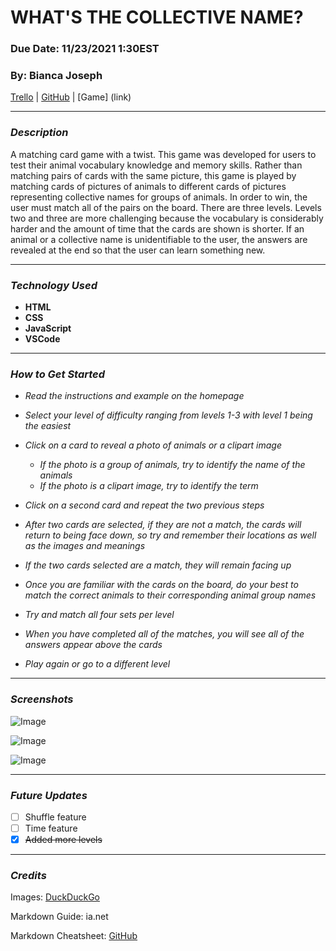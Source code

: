 # **WHAT'S THE COLLECTIVE NAME?**

### **Due Date: 11/23/2021 1:30EST**

### **By: Bianca Joseph**

[Trello](https://trello.com/b/1p1CNl4J/match-pairs-game) | [GitHub](https://github.com/biancajoseph101) | [Game] (link)

---

### **_Description_**

A matching card game with a twist. This game was developed for users to test their animal vocabulary knowledge and memory skills. Rather than matching pairs of cards with the same picture, this game is played by matching cards of pictures of animals to different cards of pictures representing collective names for groups of animals. In order to win, the user must match all of the pairs on the board. There are three levels. Levels two and three are more challenging because the vocabulary is considerably harder and the amount of time that the cards are shown is shorter. If an animal or a collective name is unidentifiable to the user, the answers are revealed at the end so that the user can learn something new.

---

### **_Technology Used_**

- **HTML**
- **CSS**
- **JavaScript**
- **VSCode**

---

### **_How to Get Started_**

- _Read the instructions and example on the homepage_
- _Select your level of difficulty ranging from levels 1-3 with level 1 being the easiest_
- _Click on a card to reveal a photo of animals or a clipart image_

  - _If the photo is a group of animals, try to identify the name of the animals_
  - _If the photo is a clipart image, try to identify the term_

- _Click on a second card and repeat the two previous steps_
- _After two cards are selected, if they are not a match, the cards will return to being face down, so try and remember their locations as well as the images and meanings_
- _If the two cards selected are a match, they will remain facing up_
- _Once you are familiar with the cards on the board, do your best to match the correct animals to their corresponding animal group names_
- _Try and match all four sets per level_
- _When you have completed all of the matches, you will see all of the answers appear above the cards_
- _Play again or go to a different level_

---

### **_Screenshots_**

![Image](https://i.imgur.com/8muBpSY.png)

![Image](https://i.imgur.com/ceMmEkg.png)

![Image](https://i.imgur.com/kOnfhRd.png)

---

### **_Future Updates_**

- [ ] Shuffle feature
- [ ] Time feature
- [x] ~~Added more levels~~

---

### **_Credits_**

Images: [DuckDuckGo](www.duckduckgo.com)

Markdown Guide: ia.net

Markdown Cheatsheet: [GitHub](www.github.com)
